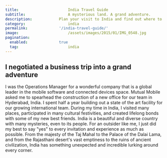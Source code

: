 ```yaml
---
title:						India Travel Guide
subtitle:					A mysterious land. A grand adventure.
description:			Plan your visit to India and find out where to go and what to do in India. Read about itineraries, activities, places to stay and travel essentials.
category:					india
permalink: 				'/india-travel-guide/'
image:						/assets/images/2015/01/IMG_0548.jpg
pagination: 
  enabled: 				true
  tag: 						india
---
```


## I negotiated a business trip into a grand adventure

I was the Operations Manager for a wonderful company that is a global leader in the mobile software and connected devices space. Mutual Mobile asked me to spearhead the construction of a new office for our team in Hyderabad, India. I spent half a year building out a state of the art facility for our growing international team. During my time in India, I visited many places, participated in many cultural festivities, and created lifelong bonds with some of my new best friends. India is a beautiful and diverse country with many mysteries, even to its people. For an outsider like me, I just did my best to say "yes" to every invitation and experience as much as possible. From the majesty of the Taj Mahal to the Palace of the Dalai Lama, and from the Rajasthani desert's vast emptiness to the ruins of ancient civilization, India has something unexpected and incredible lurking around every corner.